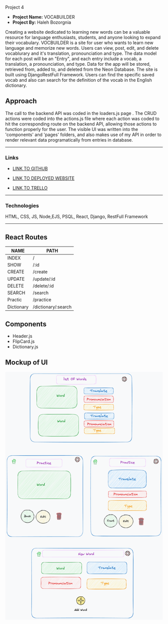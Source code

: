 Project 4 
- **Project Name:** VOCABUILDER
- **Project By:** Haleh Bozorgnia

Creating a website dedicated to learning new words can be a valuable resource for language enthusiasts, students, and anyone looking to expand their vocabulary.
VOCBUILDER  is a site for user who wants to learn new language and memorize new words.
Users can view, post, edit, and delete vocablurary and it's translation, pronounciation and type. The data model for each post will be an "Entry", and each entry include a vocab, a translation, a pronounciation, and type. Data for the app will be stored, retrieved from, added to, and deleted from the Neon Database. The site is built using DjangoRestFull Framework.
Users can find the specific saved vocab and also can search for the definition of the vocab in the English dictionary.
## Approach
The call to the backend API was coded in the loaders.js page . The CRUD actions were coded into the actions.js file where each action was coded to hit the corresponding route on the backend API, allowing those actions to function properly for the user. The visible UI was written into the 'components' and 'pages' folders, and also makes use of my API in order to render relevant data programatically from entries in database. 

 ---
### Links
- [LINK TO GITHUB]()
- [LINK TO DEPLOYED WEBSITE]()

- [LINK TO TRELLO](https://trello.com/invite/b/LxThpsiN/ATTI1711d7c899f45a7d9a96edecf816d92341EFFE77/vocabuilder)

---
### Technologies  
HTML, CSS, JS, Node,EJS, PSQL, React, Django, RestFull Framework

---
## React Routes

| NAME       | PATH               |
| ---------- | ------------------ |
| INDEX      | /                  |
| SHOW       | /:id               |
| CREATE     | /create            |
| UPDATE     | /update/:id        |
| DELETE     | /delete/:id        |
| SEARCH     | /search            |
| Practic    | /practice          |
| Dictionary | /dictionary/:search|

## Components
- Header.js
- FlipCard.js
- Dictionary.js



## Mockup of UI <br>
 <img src="./public/mockup.png" alt="three-entries-illustrated"> <br>
